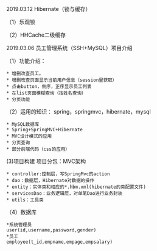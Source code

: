 2019.03.12
Hibernate（锁与缓存）

（1）乐观锁
	
（2）HHCache二级缓存
	

2019.03.06
员工管理系统（SSH+MySQL）项目介绍

（1）功能介绍：

	* 增删改查员工。
	* 增删改查页面显示当前用户信息（session里获取）
	* 点击button，倒序，正序显示员工列表
	* 在list页面模糊查询（按姓名查询）
	* 分页功能


（2）运用的知识：
spring，springmvc，hibernate，mysql


	* MySQL数据库
	* Spring+SpringMVC+Hibernate
	* MVC设计模式的应用
	* 分页查询
	* 部分前端代码（css的应用）



 (3)项目构建 
  项目分包：MVC架构

	* controller:控制层，写SpringMvc的action
	* dao：数据层，Hibernate对数据的操作
	* entity：实体类和相应的*.hbm.xml(hibernate的类配置文件)
	* servicesDao：业务逻辑层，对单笔Dao进行业务封装
	* utils：工具类


（4）数据库

	*系统管理员
   	user(id,username,password,gender)
	*员工
   	employee(t_id,empname,empage,empsalary)
	
	
	
